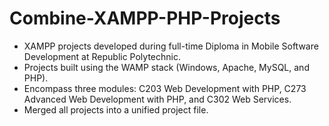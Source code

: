 # Combine-XAMPP-PHP-Projects
- XAMPP projects developed during full-time Diploma in Mobile Software Development at Republic Polytechnic.
- Projects built using the WAMP stack (Windows, Apache, MySQL, and PHP).
- Encompass three modules: C203 Web Development with PHP, C273 Advanced Web Development with PHP, and C302 Web Services.
- Merged all projects into a unified project file.
